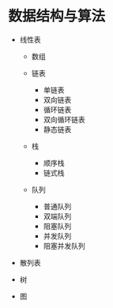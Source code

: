 # 数据结构与算法

  - 线性表
    - 数组
    - 链表
      - 单链表
      - 双向链表
      - 循环链表
      - 双向循环链表
      - 静态链表

    - 栈
      - 顺序栈
      - 链式栈

    - 队列
      - 普通队列
      - 双端队列
      - 阻塞队列
      - 并发队列
      - 阻塞并发队列

  - 散列表
  - 树
  - 图